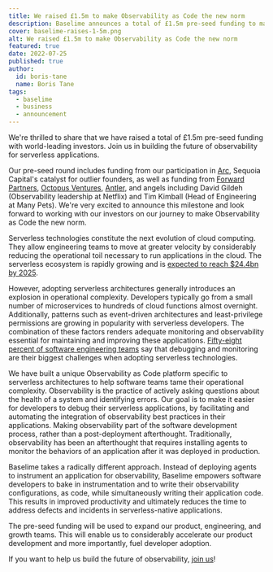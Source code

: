 ```yaml
---
title: We raised £1.5m to make Observability as Code the new norm
description: Baselime announces a total of £1.5m pre-seed funding to make it easier for developers to debug new serverless architectures.
cover: baselime-raises-1-5m.png
alt: We raised £1.5m to make Observability as Code the new norm
featured: true
date: 2022-07-25
published: true
author:
  id: boris-tane
  name: Boris Tane
tags: 
  - baselime
  - business
  - announcement
---
```


We're thrilled to share that we have raised a total of £1.5m pre-seed funding with world-leading investors. Join us in building the future of observability for serverless applications.

Our pre-seed round includes funding from our participation in [Arc](https://arc.sequoiacap.com/), Sequoia Capital's catalyst for outlier founders, as well as funding from [Forward Partners](https://forwardpartners.com/), [Octopus Ventures](https://octopusventures.com/), [Antler](https://www.antler.co/), and angels including David Gildeh (Observability leadership at Netflix) and Tim Kimball (Head of Engineering at Many Pets). We're very excited to announce this milestone and look forward to working with our investors on our journey to make Observability as Code the new norm.

Serverless technologies constitute the next evolution of cloud computing. They allow engineering teams to move at greater velocity by considerably reducing the operational toil necessary to run applications in the cloud. The serverless ecosystem is rapidly growing and is [expected to reach $24.4bn by 2025](https://www.cbinsights.com/research/serverless-cloud-computing/).

However, adopting serverless architectures generally introduces an explosion in operational complexity. Developers typically go from a small number of microservices to hundreds of cloud functions almost overnight. Additionally, patterns such as event-driven architectures and least-privilege permissions are growing in popularity with serverless developers. The combination of these factors renders adequate monitoring and observability essential for maintaining and improving these applications. [Fifty-eight percent of software engineering teams](https://serverlessfirst.com/serverless-adoption-initial-survey-results/) say that debugging and monitoring are their biggest challenges when adopting serverless technologies.

<article-image  src="blog/baselime-raises-pre-seed/illustration.png"  alt="Illustration" title="Baselime" source="https://baselime.io">
</article-image>

We have built a unique Observability as Code platform specific to serverless architectures to help software teams tame their operational complexity. Observability is the practice of actively asking questions about the health of a system and identifying errors. Our goal is to make it easier for developers to debug their serverless applications, by facilitating and automating the integration of observability best practices in their applications. Making observability part of the software development process, rather than a post-deployment afterthought. Traditionally, observability has been an afterthought that requires installing agents to monitor the behaviors of an application after it was deployed in production.

Baselime takes a radically different approach. Instead of deploying agents to instrument an application for observability, Baselime empowers software developers to bake in instrumentation and to write their observability configurations, as code, while simultaneously writing their application code. This results in improved productivity and ultimately reduces the time to address defects and incidents in serverless-native applications.

The pre-seed funding will be used to expand our product, engineering, and growth teams. This will enable us to considerably accelerate our product development and more importantly, fuel developer adoption.

If you want to help us build the future of observability, [join us](https://baselime.io/careers)!
  
  